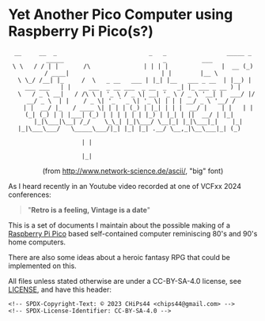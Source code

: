 # Yet Another Pico Computer using Raspberry Pi Pico(s?)

<center>

```text
__     __  _                          _   _                 _____ _              _____                            _          ___  
\ \   / / | |       /\               | | | |               |  __ (_)            / ____|                          | |        |__ \ 
 \ \_/ /__| |_     /  \   _ __   ___ | |_| |__   ___ _ __  | |__) |  ___ ___   | |     ___  _ __ ___  _ __  _   _| |_ ___ _ __ ) |
  \   / _ \ __|   / /\ \ | '_ \ / _ \| __| '_ \ / _ \ '__| |  ___/ |/ __/ _ \  | |    / _ \| '_ ` _ \| '_ \| | | | __/ _ \ '__/ / 
   | |  __/ |_   / ____ \| | | | (_) | |_| | | |  __/ |    | |   | | (_| (_) | | |___| (_) | | | | | | |_) | |_| | ||  __/ | |_|  
   |_|\___|\__| /_/    \_\_| |_|\___/ \__|_| |_|\___|_|    |_|   |_|\___\___/   \_____\___/|_| |_| |_| .__/ \__,_|\__\___|_| (_)  
                                                                                                     | |                          
                                                                                                     |_|                          
```

(from <http://www.network-science.de/ascii/>, "big" font)

</center>

As I heard recently in an Youtube video recorded at one of VCFxx 2024 conferences:

> "**Retro is a feeling, Vintage is a date**"

This is a set of documents I maintain about the possible making of a [Raspberry Pi Pico](https://www.raspberrypi.com/products/raspberry-pi-pico/) based self-contained computer reminiscing 80's and 90's home computers.

There are also some ideas about a heroic fantasy RPG that could be implemented on this.

All files unless stated otherwise are under a CC-BY-SA-4.0 license, see [LICENSE](LICENSE), and have this header:

```text
<!-- SPDX-Copyright-Text: © 2023 CHiPs44 <chips44@gmail.com> -->
<!-- SPDX-License-Identifier: CC-BY-SA-4.0 -->
```
